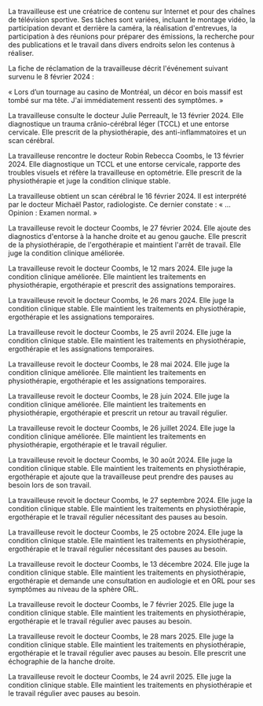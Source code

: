 La travailleuse est une créatrice de contenu sur Internet et pour des chaînes de télévision sportive. Ses tâches sont variées, incluant le montage vidéo, la participation devant et derrière la caméra, la réalisation d'entrevues, la participation à des réunions pour préparer des émissions, la recherche pour des publications et le travail dans divers endroits selon les contenus à réaliser.

La fiche de réclamation de la travailleuse décrit l'événement suivant survenu le 8 février 2024 :

« Lors d’un tournage au casino de Montréal, un décor en bois massif est tombé sur ma tête. J'ai immédiatement ressenti des symptômes. »

La travailleuse consulte le docteur Julie Perreault, le 13 février 2024. Elle diagnostique un trauma crânio-cérébral léger (TCCL) et une entorse cervicale. Elle prescrit de la physiothérapie, des anti-inflammatoires et un scan cérébral.

La travailleuse rencontre le docteur Robin Rebecca Coombs, le 13 février 2024. Elle diagnostique un TCCL et une entorse cervicale, rapporte des troubles visuels et réfère la travailleuse en optométrie. Elle prescrit de la physiothérapie et juge la condition clinique stable.

La travailleuse obtient un scan cérébral le 16 février 2024. Il est interprété par le docteur Michaël Pastor, radiologiste. Ce dernier constate :
« … Opinion : Examen normal. »

La travailleuse revoit le docteur Coombs, le 27 février 2024. Elle ajoute des diagnostics d'entorse à la hanche droite et au genou gauche. Elle prescrit de la physiothérapie, de l'ergothérapie et maintient l'arrêt de travail. Elle juge la condition clinique améliorée.

La travailleuse revoit le docteur Coombs, le 12 mars 2024. Elle juge la condition clinique améliorée. Elle maintient les traitements en physiothérapie, ergothérapie et prescrit des assignations temporaires.

La travailleuse revoit le docteur Coombs, le 26 mars 2024. Elle juge la condition clinique stable. Elle maintient les traitements en physiothérapie, ergothérapie et les assignations temporaires.

La travailleuse revoit le docteur Coombs, le 25 avril 2024. Elle juge la condition clinique stable. Elle maintient les traitements en physiothérapie, ergothérapie et les assignations temporaires.

La travailleuse revoit le docteur Coombs, le 28 mai 2024. Elle juge la condition clinique améliorée. Elle maintient les traitements en physiothérapie, ergothérapie et les assignations temporaires.

La travailleuse revoit le docteur Coombs, le 28 juin 2024. Elle juge la condition clinique améliorée. Elle maintient les traitements en physiothérapie, ergothérapie et prescrit un retour au travail régulier.

La travailleuse revoit le docteur Coombs, le 26 juillet 2024. Elle juge la condition clinique améliorée. Elle maintient les traitements en physiothérapie, ergothérapie et le travail régulier.

La travailleuse revoit le docteur Coombs, le 30 août 2024. Elle juge la condition clinique stable. Elle maintient les traitements en physiothérapie, ergothérapie et ajoute que la travailleuse peut prendre des pauses au besoin lors de son travail.

La travailleuse revoit le docteur Coombs, le 27 septembre 2024. Elle juge la condition clinique stable. Elle maintient les traitements en physiothérapie, ergothérapie et le travail régulier nécessitant des pauses au besoin.

La travailleuse revoit le docteur Coombs, le 25 octobre 2024. Elle juge la condition clinique stable. Elle maintient les traitements en physiothérapie, ergothérapie et le travail régulier nécessitant des pauses au besoin.

La travailleuse revoit le docteur Coombs, le 13 décembre 2024. Elle juge la condition clinique stable. Elle maintient les traitements en physiothérapie, ergothérapie et demande une consultation en audiologie et en ORL pour ses symptômes au niveau de la sphère ORL.

La travailleuse revoit le docteur Coombs, le 7 février 2025. Elle juge la condition clinique stable. Elle maintient les traitements en physiothérapie, ergothérapie et le travail régulier avec pauses au besoin.

La travailleuse revoit le docteur Coombs, le 28 mars 2025. Elle juge la condition clinique stable. Elle maintient les traitements en physiothérapie, ergothérapie et le travail régulier avec pauses au besoin. Elle prescrit une échographie de la hanche droite.

La travailleuse revoit le docteur Coombs, le 24 avril 2025. Elle juge la condition clinique stable. Elle maintient les traitements en physiothérapie et le travail régulier avec pauses au besoin.
